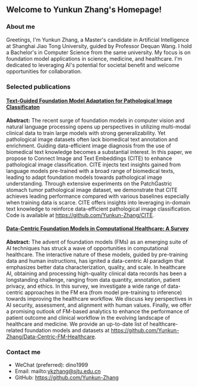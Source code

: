 ## Welcome to Yunkun Zhang's Homepage!

### About me

Greetings, I'm Yunkun Zhang, a Master's candidate in Artificial Intelligence at Shanghai Jiao Tong University, guided by Professor Dequan Wang. I hold a Bachelor's in Computer Science from the same university. My focus is on foundation model applications in science, medicine, and healthcare. I'm dedicated to leveraging AI's potential for societal benefit and welcome opportunities for collaboration.

### Selected publications

#### [Text-Guided Foundation Model Adaptation for Pathological Image Classificaton](https://arxiv.org/abs/2307.14901)

**Abstract:** The recent surge of foundation models in computer vision and natural language processing opens up perspectives in utilizing multi-modal clinical data to train large models with strong generalizability. Yet pathological image datasets often lack biomedical text annotation and enrichment. Guiding data-efficient image diagnosis from the use of biomedical text knowledge becomes a substantial interest. In this paper, we propose to Connect Image and Text Embeddings (CITE) to enhance pathological image classification. CITE injects text insights gained from language models pre-trained with a broad range of biomedical texts, leading to adapt foundation models towards pathological image understanding. Through extensive experiments on the PatchGastric stomach tumor pathological image dataset, we demonstrate that CITE achieves leading performance compared with various baselines especially when training data is scarce. CITE offers insights into leveraging in-domain text knowledge to reinforce data-efficient pathological image classification. Code is available at https://github.com/Yunkun-Zhang/CITE.

#### [Data-Centric Foundation Models in Computational Healthcare: A Survey](https://arxiv.org/abs/2401.02458)

**Abstract:** The advent of foundation models (FMs) as an emerging suite of AI techniques has struck a wave of opportunities in computational healthcare. The interactive nature of these models, guided by pre-training data and human instructions, has ignited a data-centric AI paradigm that emphasizes better data characterization, quality, and scale. In healthcare AI, obtaining and processing high-quality clinical data records has been a longstanding challenge, ranging from data quantity, annotation, patient privacy, and ethics. In this survey, we investigate a wide range of data-centric approaches in the FM era (from model pre-training to inference) towards improving the healthcare workflow. We discuss key perspectives in AI security, assessment, and alignment with human values. Finally, we offer a promising outlook of FM-based analytics to enhance the performance of patient outcome and clinical workflow in the evolving landscape of healthcare and medicine. We provide an up-to-date list of healthcare-related foundation models and datasets at https://github.com/Yunkun-Zhang/Data-Centric-FM-Healthcare.

### Contact me

- WeChat (preferred): dino1999
- Email: mailto:ykzhang@sjtu.edu.cn
- GitHub: https://github.com/Yunkun-Zhang

